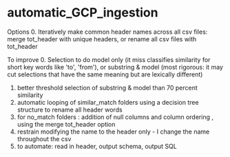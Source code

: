 # automatic_GCP_ingestion


Options
0. Iteratively make common header names across all csv files: merge tot_header with unique headers, or rename all csv files with tot_header 


To improve
0. Selection to do model only (it miss classifies similarity for short key words like 'to', 'from'), or substring & model (most rigorous: it may cut selections that have the same meaning but are lexically different)
1. better threshold selection of substring & model than 70 percent similarity
2. automatic looping of similar_match folders using a decision tree structure to rename all header words 
3. for no_match folders : addition of null columns and column ordering , using the merge tot_header option 
4. restrain modifying the name to the header only - I change the name throughout the csv
5. to automate: read in header, output schema, output SQL

